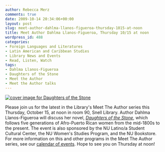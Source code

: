 ```yaml
---
author: Rebecca Merz
comments: true
date: 2009-10-14 20:34:06+00:00
layout: post
slug: meet-author-dahlma-llanos-figueroa-thursday-1015-at-noon
title: Meet Author Dahlma Llanos-Figueroa, Thursday 10/15 at noon
wordpress_id: 488
categories:
- Foreign Languages and Literatures
- Latin American and Caribbean Studies
- Library News and Events
- Read, Listen, Watch
tags:
- Dahlma Llanos-Figueroa
- Daughters of the Stone
- Meet the Author
- Meet the Author talks
---
```


[![cover image for Daughters of the Stone](http://www.lib.neu.edu/snippets/wp-content/uploads/2009/10/DaughtersStone.jpg)](http://nucat.lib.neu.edu:80/record=b2253660~S13)


Please join us for the latest in the Library's Meet The Author series this Thursday, October 15, at noon in room 90, Snell Library. Author Dahlma Llanos-Figueroa will discuss her novel, _[Daughters of the Stone](http://nucat.lib.neu.edu:80/record=b2253660~S13)_, which follows five generations of Afro-Puerto Rican women from the mid-1800s to the present. The event is also sponsored by the NU Latino/a Student Cultural Center, the NU Women's Studies Program, and the NU Bookstore. For more information on this and other programs in the Meet The Author series, see our [calendar of events](http://www.lib.neu.edu/about_us/libraries/calendar_of_events/). Hope to see you on Thursday at noon!
